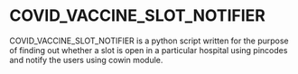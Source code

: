# COVID_VACCINE_SLOT_NOTIFIER

COVID_VACCINE_SLOT_NOTIFIER is a python script written for the purpose of finding out whether a slot is open in a particular hospital using pincodes and notify the users
using cowin module.
